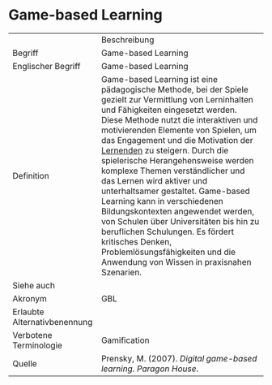 # Game-based Learning

<link-summary rel="summary"/>
<card-summary rel="summary"/>
<web-summary rel="summary"/>


<table>
    <tr>
        <td></td>
        <td>Beschreibung</td>
    </tr>
    <tr>
        <td>Begriff</td>
        <td>Game-based Learning</td>
    </tr>
    <tr>
        <td>Englischer Begriff</td>
        <td>Game-based Learning</td>
    </tr>
    <tr>
        <td>Definition</td>
        <td id="summary">
            Game-based Learning ist eine pädagogische Methode, 
            bei der Spiele gezielt zur Vermittlung von Lerninhalten und Fähigkeiten eingesetzt werden. 
            Diese Methode nutzt die interaktiven und motivierenden Elemente von Spielen, 
            um das Engagement und die Motivation der <a href="Lernende-GE.md">Lernenden</a> zu steigern. 
            Durch die spielerische Herangehensweise werden komplexe Themen verständlicher und 
            das Lernen wird aktiver und unterhaltsamer gestaltet. 
            Game-based Learning kann in verschiedenen Bildungskontexten angewendet werden, 
            von Schulen über Universitäten bis hin zu beruflichen Schulungen. 
            Es fördert kritisches Denken, Problemlösungsfähigkeiten und die Anwendung von Wissen in praxisnahen Szenarien.
        </td>
    </tr>  
    <tr>
        <td>Siehe auch</td>
        <td></td>
    </tr>
    <tr>
        <td>Akronym</td>
        <td>GBL</td>
    </tr>
   <tr>
        <td>Erlaubte Alternativbenennung</td>
        <td></td>
    </tr>
   <tr>
        <td>Verbotene Terminologie</td>
        <td>Gamification</td>
    </tr>
   <tr>
        <td>Quelle</td>
        <td>Prensky, M. (2007). <i>Digital game-based learning. Paragon House</i>.</td>
    </tr>
</table>